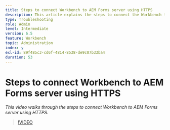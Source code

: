 ```yaml
---
title: Steps to connect Workbench to AEM Forms server using HTTPS
description: This article explains the steps to connect the Workbench to AEM Forms server over SSL (using HTTPS)
type: Troubleshooting
role: Admin
level: Intermediate
version: 6.5
feature: Workbench
topic: Administration
index: y
exl-id: 89f485c3-cd6f-4814-8538-de9c07b33ba4
duration: 53
---
```

# Steps to connect Workbench to AEM Forms server using HTTPS

*This video walks through the steps to connect Workbench to AEM Forms server using HTTPS.*

>[!VIDEO](https://video.tv.adobe.com/v/335482?quality=12&learn=on)
